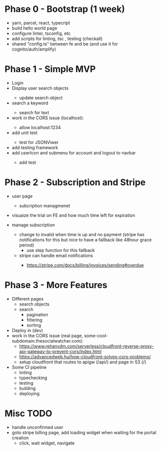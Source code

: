 # Phase 0 - Bootstrap (1 week)

- yarn, parcel, react, typecript <DONE>
- build hello world page <DONE>
- configure linter, tsconfig, etc <DONE>
- add scripts for linting, tsc , testing (checkall) <DONE>
- shared "config.ts" between fe and be (and use it for cognito/auth/amplify) <DONE>

# Phase 1 - Simple MVP

- Login <DONE>
- Display user search objects <DONE>
  - update search object <DONE>
- search a keyword <DONE>
  - search for text <DONE>
- work in the CORS issue (localhost): <DONE>
  - allow localhost:1234 <DONE>
- add unit test <DONE>
  - test for JSONViwer <DONE>
- add testing framework <DONE>
- add userIcon and submenu for account and logout to navbar <DONE>
  - add test <DONE>

# Phase 2 - Subscription and Stripe

- user page
  - subcription managmenet <DONE>
- visuaize the trial on FE and how much time left for expiration <DONE>

- manage subscription <DONE>
  - change to invalid when time is up and no payment (stripe has notifications for this but nice to have a fallback like 48hour grace period)
    - use step function for this fallback <SKIP>
  - stripe can handle email notifications <DONE>
    - https://stripe.com/docs/billing/invoices/sending#overdue

# Phase 3 - More Features

- Different pages
  - search objects
  - search
    - pagination
    - filtering
    - sorting
- Deploy in (dev)
- work in the CORS issue (real page, some-cool-subdomain.thesocialwatcher.com):
  - https://www.rehanvdm.com/serverless/cloudfront-reverse-proxy-api-gateway-to-prevent-cors/index.html
  - https://advancedweb.hu/how-cloudfront-solves-cors-problems/
  - setup cloudfront that routes to apigw (/api/) and page in S3 (/)
- Some CI pipeline
  - linting
  - typechecking
  - testing
  - building
  - deploying

# Misc TODO

- handle unconfirmed user
- goto stripe billing page, add loading widget when waiting for the portal creation
  - click, wait widget, navigate
